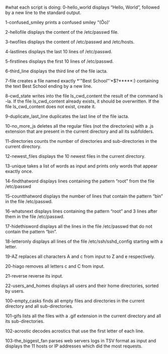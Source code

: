 #what each script is doing:
0-hello_world displays “Hello, World”, followed by a new line to the standard output.

1-confused_smiley prints a confused smiley "(Ôo)'


2-hellofile displays the content of the /etc/passwd file.


3-twofiles displays the content of /etc/passwd and /etc/hosts.


4-lastlines displays the last 10 lines of /etc/passwd.


5-firstlines displays the first 10 lines of /etc/passwd.


6-third_line displays the third line of the file iacta.


7-file creates a file named exactly *\'"Best School"'\*$?*****:) containing the text Best School ending by a new line.


8-cwd_state writes into the file ls_cwd_content the result of the command ls -la. If the file ls_cwd_content already exists, it should be overwritten. If the file ls_cwd_content does not exist, create it.


9-duplicate_last_line duplicates the last line of the file iacta.


10-no_more_js deletes all the regular files (not the directories) with a .js extension that are present in the current directory and all its subfolders.


11-directories counts the number of directories and sub-directories in the current directory.


12-newest_files displays the 10 newest files in the current directory.


13-unique takes a list of words as input and prints only words that appear exactly once.


14-findthatword displays lines containing the pattern “root” from the file /etc/passwd


15-countthatword displays the number of lines that contain the pattern “bin” in the file /etc/passwd.


16-whatsnext displays lines containing the pattern “root” and 3 lines after them in the file /etc/passwd.


17-hidethisword displays all the lines in the file /etc/passwd that do not contain the pattern “bin”.


18-letteronly displays all lines of the file /etc/ssh/sshd_config starting with a letter.


19-AZ replaces all characters A and c from input to Z and e respectively.


20-hiago removes all letters c and C from input.



21-reverse reverse its input.


22-users_and_homes displays all users and their home directories, sorted by users.


100-empty_casks finds all empty files and directories in the current directory and all sub-directories.


101-gifs lists all the files with a .gif extension in the current directory and all its sub-directories.


102-acrostic decodes acrostics that use the first letter of each line.


103-the_biggest_fan parses web servers logs in TSV format as input and displays the 11 hosts or IP addresses which did the most requests.

